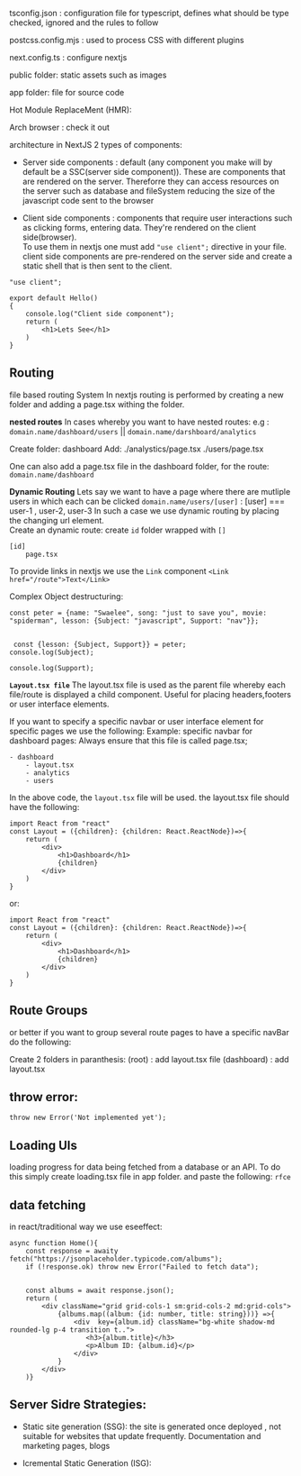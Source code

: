 tsconfig.json : configuration file for typescript, defines what should be type checked, ignored and the rules to follow

postcss.config.mjs : used to process CSS with different plugins

next.config.ts : configure nextjs

public folder: static assets such as images 

app folder: file for source code 



Hot Module ReplaceMent (HMR):


Arch browser : check it out


architecture in NextJS
2 types of components:
- Server side components : default (any component you make will by default be a SSC(server side component)).  These are components that are rendered on the server. Thereforre they can access resources on the server such as database and fileSystem reducing the size of the javascript code sent to the browser 

- Client side components : components that require user interactions such as clicking forms, entering data. They're rendered on the client side(browser).  
To use them in nextjs one must add ``"use client";`` directive in your file. client side components are pre-rendered on the server side and create a static shell that is then sent to the client. 

```
"use client";

export default Hello()
{
    console.log("Client side component");
    return (
        <h1>Lets See</h1>
    )
}
```


## Routing
file based routing System
In nextjs routing is performed by creating a new folder and adding a page.tsx withing the folder. 

**nested routes**
In cases whereby you want to have nested routes: 
e.g :      ``domain.name/dashboard/users``  ||   ``domain.name/darshboard/analytics``

Create folder: 
dashboard
Add: 
./analystics/page.tsx
./users/page.tsx

One can also add a page.tsx file in the dashboard folder, for the route: ``domain.name/dashboard``



**Dynamic Routing**
Lets say we want to have a page where there are mutliple users in which each can be clicked
``domain.name/users/[user]`` : [user] === user-1 , user-2, user-3
In such a case we use dynamic routing by placing the changing url element.  
Create an dynamic route:
create ``id`` folder wrapped with ``[]``

```
[id]
    page.tsx
```

To provide links in nextjs we use the ``Link`` component
``<Link href="/route">Text</Link>``


Complex Object destructuring:
```
const peter = {name: "Swaelee", song: "just to save you", movie: "spiderman", lesson: {Subject: "javascript", Support: "nav"}};


 const {lesson: {Subject, Support}} = peter;
console.log(Subject);

console.log(Support);
```

**``Layout.tsx file``**
The layout.tsx file is used as the parent file whereby each file/route is displayed a child component. Useful for placing headers,footers or user interface elements.


If you want to specify a specific navbar or user interface element for specific pages we use the following:
Example: specific navbar for dashboard pages:
Always ensure that this file is called page.tsx;

```
- dashboard
    - layout.tsx
    - analytics
    - users
```
In the above code, the ``layout.tsx`` file will be used.
the layout.tsx file should have the following:
```
import React from "react"
const Layout = ({children}: {children: React.ReactNode})=>{
    return (
        <div>
            <h1>Dashboard</h1>
            {children}
        </div>
    )
}
```
or:
```
import React from "react"
const Layout = ({children}: {children: React.ReactNode})=>{
    return (
        <div>
            <h1>Dashboard</h1>
            {children}
        </div>
    )
}
```
## Route Groups
or better if you want to group several route pages to have a specific navBar do the following: 

Create 2 folders in paranthesis:
(root) : add layout.tsx file
(dashboard) : add layout.tsx




## throw error:
``throw new Error('Not implemented yet');``

## Loading UIs 
loading progress for data being fetched from a database or an API.
To do this simply create loading.tsx file in app folder. and paste the following:
``rfce``


## data fetching
in react/traditional way we use eseeffect:

```
async function Home(){
    const response = awaity fetch("https://jsonplaceholder.typicode.com/albums");
    if (!response.ok) throw new Error("Failed to fetch data");


    const albums = await response.json();
    return (
        <div className="grid grid-cols-1 sm:grid-cols-2 md:grid-cols">
            {albums.map((album: {id: number, title: string}))} =>{
                <div  key={album.id} className="bg-white shadow-md rounded-lg p-4 transition t..">
                   <h3>{album.title}</h3>
                   <p>Album ID: {album.id}</p>
                </div>
            }
        </div>
    )}

```

## Server Sidre Strategies:
- Static site generation (SSG): the site is generated once deployed
, not suitable for websites that update frequently. Documentation and marketing pages, blogs

- Icremental Static Generation (ISG):

 